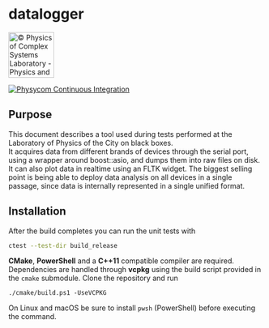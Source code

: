 # datalogger

<a href="http://www.physycom.unibo.it">
<div class="image">
<img src="https://cdn.rawgit.com/physycom/templates/697b327d/logo_unibo.png" width="90" height="90" alt="© Physics of Complex Systems Laboratory - Physics and Astronomy Department - University of Bologna">
</div>
</a>

[![Physycom Continuous Integration](https://github.com/physycom/datalogger/actions/workflows/ccpp.yml/badge.svg)](https://github.com/physycom/datalogger/actions/workflows/ccpp.yml)

## Purpose

This document describes a tool used during tests performed at the Laboratory of Physics of the City on black boxes.  
It acquires data from different brands of devices through the serial port, using a wrapper around boost::asio, and dumps them into raw files on disk. It can also plot data in realtime using an FLTK widget. The biggest selling point is being able to deploy data analysis on all devices in a single passage, since data is internally represented in a single unified format.

## Installation


After the build completes you can run the unit tests with

```bash
ctest --test-dir build_release
```
**CMake**, **PowerShell** and a **C++11** compatible compiler are required. Dependencies are handled through **vcpkg** using the build script provided in the `cmake` submodule. Clone the repository and run

```pwsh
./cmake/build.ps1 -UseVCPKG
```
On Linux and macOS be sure to install `pwsh` (PowerShell) before executing the command.
